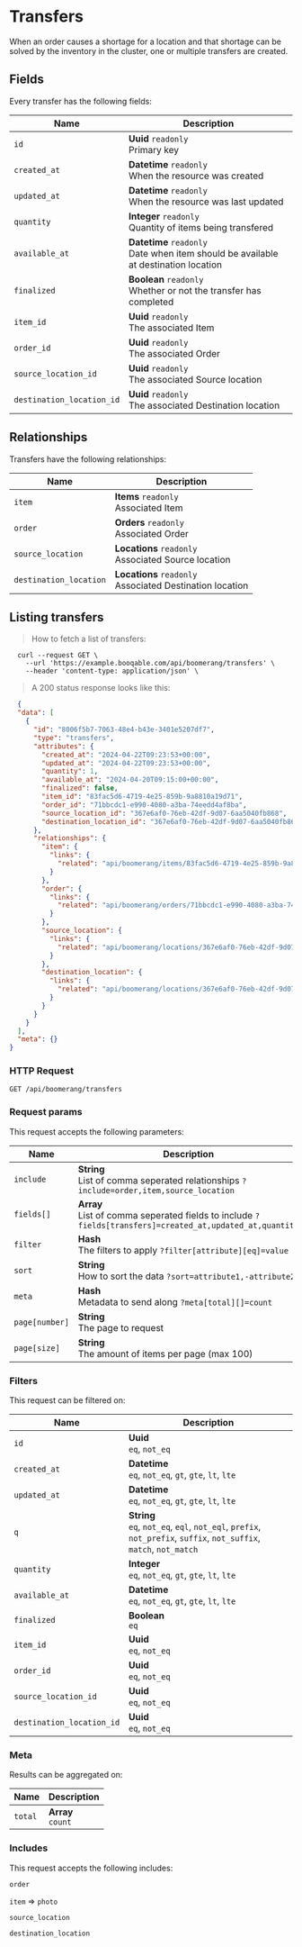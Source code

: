 # Transfers

When an order causes a shortage for a location and that shortage can be solved by the inventory in the cluster, one or multiple transfers are created.

## Fields
Every transfer has the following fields:

Name | Description
-- | --
`id` | **Uuid** `readonly`<br>Primary key
`created_at` | **Datetime** `readonly`<br>When the resource was created
`updated_at` | **Datetime** `readonly`<br>When the resource was last updated
`quantity` | **Integer** `readonly`<br>Quantity of items being transfered
`available_at` | **Datetime** `readonly`<br>Date when item should be available at destination location
`finalized` | **Boolean** `readonly`<br>Whether or not the transfer has completed
`item_id` | **Uuid** `readonly`<br>The associated Item
`order_id` | **Uuid** `readonly`<br>The associated Order
`source_location_id` | **Uuid** `readonly`<br>The associated Source location
`destination_location_id` | **Uuid** `readonly`<br>The associated Destination location


## Relationships
Transfers have the following relationships:

Name | Description
-- | --
`item` | **Items** `readonly`<br>Associated Item
`order` | **Orders** `readonly`<br>Associated Order
`source_location` | **Locations** `readonly`<br>Associated Source location
`destination_location` | **Locations** `readonly`<br>Associated Destination location


## Listing transfers



> How to fetch a list of transfers:

```shell
  curl --request GET \
    --url 'https://example.booqable.com/api/boomerang/transfers' \
    --header 'content-type: application/json' \
```

> A 200 status response looks like this:

```json
  {
  "data": [
    {
      "id": "8006f5b7-7063-48e4-b43e-3401e5207df7",
      "type": "transfers",
      "attributes": {
        "created_at": "2024-04-22T09:23:53+00:00",
        "updated_at": "2024-04-22T09:23:53+00:00",
        "quantity": 1,
        "available_at": "2024-04-20T09:15:00+00:00",
        "finalized": false,
        "item_id": "83fac5d6-4719-4e25-859b-9a8810a19d71",
        "order_id": "71bbcdc1-e990-4080-a3ba-74eedd4af8ba",
        "source_location_id": "367e6af0-76eb-42df-9d07-6aa5040fb868",
        "destination_location_id": "367e6af0-76eb-42df-9d07-6aa5040fb868"
      },
      "relationships": {
        "item": {
          "links": {
            "related": "api/boomerang/items/83fac5d6-4719-4e25-859b-9a8810a19d71"
          }
        },
        "order": {
          "links": {
            "related": "api/boomerang/orders/71bbcdc1-e990-4080-a3ba-74eedd4af8ba"
          }
        },
        "source_location": {
          "links": {
            "related": "api/boomerang/locations/367e6af0-76eb-42df-9d07-6aa5040fb868"
          }
        },
        "destination_location": {
          "links": {
            "related": "api/boomerang/locations/367e6af0-76eb-42df-9d07-6aa5040fb868"
          }
        }
      }
    }
  ],
  "meta": {}
}
```

### HTTP Request

`GET /api/boomerang/transfers`

### Request params

This request accepts the following parameters:

Name | Description
-- | --
`include` | **String** <br>List of comma seperated relationships `?include=order,item,source_location`
`fields[]` | **Array** <br>List of comma seperated fields to include `?fields[transfers]=created_at,updated_at,quantity`
`filter` | **Hash** <br>The filters to apply `?filter[attribute][eq]=value`
`sort` | **String** <br>How to sort the data `?sort=attribute1,-attribute2`
`meta` | **Hash** <br>Metadata to send along `?meta[total][]=count`
`page[number]` | **String** <br>The page to request
`page[size]` | **String** <br>The amount of items per page (max 100)


### Filters

This request can be filtered on:

Name | Description
-- | --
`id` | **Uuid** <br>`eq`, `not_eq`
`created_at` | **Datetime** <br>`eq`, `not_eq`, `gt`, `gte`, `lt`, `lte`
`updated_at` | **Datetime** <br>`eq`, `not_eq`, `gt`, `gte`, `lt`, `lte`
`q` | **String** <br>`eq`, `not_eq`, `eql`, `not_eql`, `prefix`, `not_prefix`, `suffix`, `not_suffix`, `match`, `not_match`
`quantity` | **Integer** <br>`eq`, `not_eq`, `gt`, `gte`, `lt`, `lte`
`available_at` | **Datetime** <br>`eq`, `not_eq`, `gt`, `gte`, `lt`, `lte`
`finalized` | **Boolean** <br>`eq`
`item_id` | **Uuid** <br>`eq`, `not_eq`
`order_id` | **Uuid** <br>`eq`, `not_eq`
`source_location_id` | **Uuid** <br>`eq`, `not_eq`
`destination_location_id` | **Uuid** <br>`eq`, `not_eq`


### Meta

Results can be aggregated on:

Name | Description
-- | --
`total` | **Array** <br>`count`


### Includes

This request accepts the following includes:

`order`


`item` => 
`photo`




`source_location`


`destination_location`





